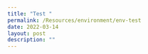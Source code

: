```yaml
---
title: "Test "
permalink: /Resources/environment/env-test
date: 2022-03-14
layout: post
description: ""
---
```

